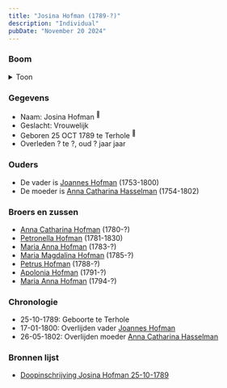 ```yaml
---
title: "Josina Hofman (1789-?)"
description: "Individual"
pubDate: "November 20 2024"
---
```


### Boom
<details><summary>Toon</summary>

![test](https://www.plantuml.com/plantuml/svg/XP9DRy8m38Rl-HKM77P2QYdVGdmAn93seOtBJYXj3SsQ9bKSX13Ylo-KQh1f6ZVhzUluYUqHMMxiBfECKg5oRdW68O_IhT4x5K-rr0QiuOfS2fLbYOWH8c4YYPSOizmU8CCiH4CNYImQrFQG8xjvDPAS28uC02RQn6XMYOXIXKJzViQ56WmWO2V67k2rQ4NiKb5PQgwS3HPwat5L0Kxmw7bUmmEepe9vSpvnhnut0cLyWdulvE5X7Mfh9VO6uBUR0Rnfb8ZsnaJfJierL_4wCfeerAv1uORb-1dyZkUvTigY4aJeg4gKiL8Sfjmct0WNBPo8yWUKxw3caram2_w7Qi2xrNdkqk8plGzMRy7J-ECCLlyJhD_ROnmBjJrxBzPskrjWpHsMtuAg5Dl47b1AlNTe9rREi5Oh7QpalmfbfHEAL8jTDqB5ztyjf0NVcxm_WteJNgOhXzdfmWfDejr1tHt348Rd4ncXYjt9VW40)
</details>

### Gegevens
- Naam: Josina Hofman <sup><a href="../s00065/" style="text-decoration:none" title="Doopinschrijving Josina Hofman 25-10-1789">:link:</a></sup>
- Geslacht: Vrouwelijk
- Geboren 25 OCT 1789 te Terhole <sup><a href="../s00065/" style="text-decoration:none" title="Doopinschrijving Josina Hofman 25-10-1789">:link:</a></sup>
- Overleden ? te ?, oud ? jaar jaar 

### Ouders
- De vader is [Joannes Hofman](../i00040/) (1753-1800)
- De moeder is [Anna Catharina Hasselman](../i00041/) (1754-1802)

### Broers en zussen
- [Anna Catharina Hofman](../i00042/) (1780-?)
- [Petronella Hofman](../i00030/) (1781-1830)
- [Maria Anna Hofman](../i00043/) (1783-?)
- [Maria Magdalina Hofman](../i00044/) (1785-?)
- [Petrus Hofman](../i00045/) (1788-?)
- [Apolonia Hofman](../i00047/) (1791-?)
- [Maria Anna Hofman](../i00048/) (1794-?)

### Chronologie
- 25-10-1789: Geboorte te Terhole
- 17-01-1800: Overlijden vader [Joannes Hofman](../i00040/)
- 26-05-1802: Overlijden moeder [Anna Catharina Hasselman](../i00041/)

### Bronnen lijst
- [Doopinschrijving Josina Hofman 25-10-1789](../s00065/)